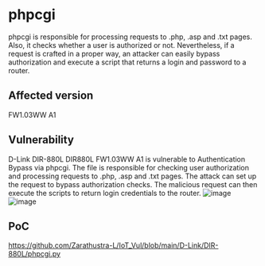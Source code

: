 # phpcgi

phpcgi is responsible for processing requests to .php, .asp and .txt pages. Also, it checks whether a user is authorized or not. Nevertheless, if a request is crafted in a proper way, an attacker can easily bypass authorization and execute a script that returns a login and password to a router.


## Affected version

FW1.03WW A1

## Vulnerability

D-Link DIR-880L DIR880L FW1.03WW A1 is vulnerable to Authentication Bypass via phpcgi. The file is responsible for checking user authorization and processing requests to .php, .asp and .txt pages. The attack can set up the request to bypass authorization checks. The malicious request can then execute the scripts to return login credentials to the router.
![image](https://user-images.githubusercontent.com/69450502/226825489-f33fa89e-f996-4d78-b364-d69455a0f687.png)
![image](https://user-images.githubusercontent.com/69450502/226825670-0e0bc9b2-1d4c-4aec-a72a-df10bbdb3cf4.png)


## PoC
https://github.com/Zarathustra-L/IoT_Vul/blob/main/D-Link/DIR-880L/phpcgi.py
